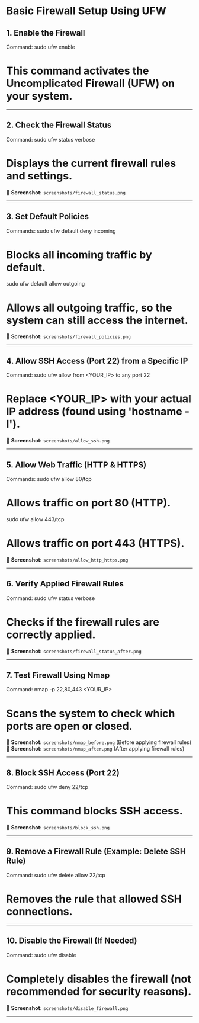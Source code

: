 # Basic Firewall Setup Using UFW

## 1. Enable the Firewall
Command:
sudo ufw enable
# This command activates the Uncomplicated Firewall (UFW) on your system.

---

## 2. Check the Firewall Status
Command:
sudo ufw status verbose
# Displays the current firewall rules and settings.

📌 **Screenshot:** `screenshots/firewall_status.png`

---

## 3. Set Default Policies
Commands:
sudo ufw default deny incoming
# Blocks all incoming traffic by default.

sudo ufw default allow outgoing
# Allows all outgoing traffic, so the system can still access the internet.

📌 **Screenshot:** `screenshots/firewall_policies.png`

---

## 4. Allow SSH Access (Port 22) from a Specific IP
Command:
sudo ufw allow from <YOUR_IP> to any port 22
# Replace <YOUR_IP> with your actual IP address (found using 'hostname -I').

📌 **Screenshot:** `screenshots/allow_ssh.png`

---

## 5. Allow Web Traffic (HTTP & HTTPS)
Commands:
sudo ufw allow 80/tcp
# Allows traffic on port 80 (HTTP).

sudo ufw allow 443/tcp
# Allows traffic on port 443 (HTTPS).

📌 **Screenshot:** `screenshots/allow_http_https.png`

---

## 6. Verify Applied Firewall Rules
Command:
sudo ufw status verbose
# Checks if the firewall rules are correctly applied.

📌 **Screenshot:** `screenshots/firewall_status_after.png`

---

## 7. Test Firewall Using Nmap
Command:
nmap -p 22,80,443 <YOUR_IP>
# Scans the system to check which ports are open or closed.

📌 **Screenshot:** `screenshots/nmap_before.png` (Before applying firewall rules)  
📌 **Screenshot:** `screenshots/nmap_after.png` (After applying firewall rules)  

---

## 8. Block SSH Access (Port 22)
Command:
sudo ufw deny 22/tcp
# This command blocks SSH access.

📌 **Screenshot:** `screenshots/block_ssh.png`

---

## 9. Remove a Firewall Rule (Example: Delete SSH Rule)
Command:
sudo ufw delete allow 22/tcp
# Removes the rule that allowed SSH connections.

---

## 10. Disable the Firewall (If Needed)
Command:
sudo ufw disable
# Completely disables the firewall (not recommended for security reasons).

📌 **Screenshot:** `screenshots/disable_firewall.png`

---
